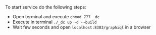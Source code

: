 To start service do the following steps:

- Open terminal and execute `chmod 777 _dc`
- Execute in terminal `./_dc up -d --build`
- Wait few seconds and open `localhost:8383/graphiql` in a browser
